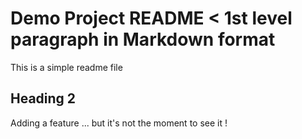 # Demo Project README < 1st level paragraph in Markdown format 

This is a simple readme file

## Heading 2 

Adding a feature ... but it's not the moment to see it ! 

